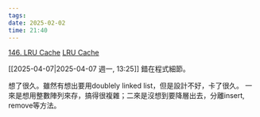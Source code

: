 ```yaml
---
tags: 
date: 2025-02-02
time: 21:40
---
```

[146. LRU Cache](https://leetcode.com/problems/lru-cache/)
[LRU Cache](https://neetcode.io/problems/lru-cache)

[[2025-04-07|2025-04-07 週一, 13:25]]
錯在程式細節。

想了很久。雖然有想出要用doublely linked list，但是設計不好，卡了很久。
一來是想用整數陣列來存，搞得很複雜；二來是沒想到要降層出去，分離insert, remove等方法。
